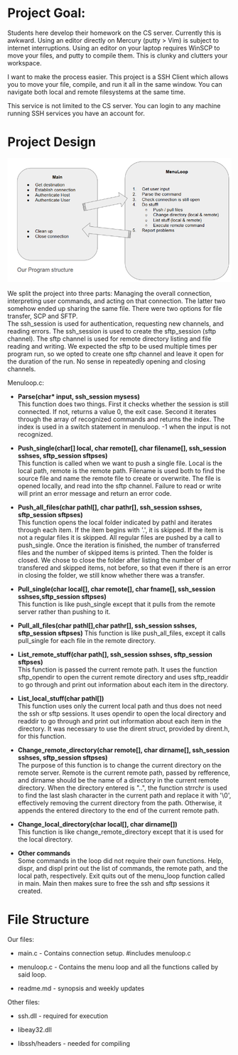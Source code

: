 # Project Goal:

Students here develop their homework on the CS server.  Currently this is awkward.  Using an editor directly on Mercury (putty > Vim) is subject to internet interruptions.  Using an editor on your laptop requires WinSCP to move your files, and putty to compile them.  This is clunky and clutters your workspace.

I want to make the process easier.  This project is a SSH Client which allows you to move your file, compile, and run it all in the same window.  You can navigate both local and remote filesystems at the same time.

This service is not limited to the CS server.  You can login to any machine running SSH services you have an account for.

# Project Design

![](https://github.com/uml-dc2-2016-spring/SSHProject/blob/master/project-flow.png?raw=true)

We split the project into three parts:  Managing the overall connection, interpreting user commands, and acting on that connection.  The latter two somehow ended up sharing the same file.
There were two options for file transfer, SCP and SFTP.  
The ssh_session is used for authentication, requesting new channels, and reading errors.  The ssh_session is used to create the sftp_session (sftp channel).  The sftp channel is used for remote directory listing and file reading and writing.  We expected the sftp to be used multiple times per program run, so we opted to create one sftp channel and leave it open for the duration of the run.  No sense in repeatedly opening and closing channels.

Menuloop.c:

- __Parse(char* input, ssh_session mysess)__  
    This function does two things.  First it checks whether the session is still connected.  If not, returns a value 0, the exit case.
    Second it iterates through the array of recognized commands and returns the index.  The index is used in a switch statement in menuloop.  -1 when the input is not recognized.

- __Push_single(char[] local, char remote[], char filename[], ssh_session sshses, sftp_session sftpses)__  
    This function is called when we want to push a single file.  Local is the local path, remote is the remote path.  Filename is used both to find the source file and name the remote file to create or overwrite.  The file is opened locally, and read into the sftp channel.  Failure to read or write will print an error message and return an error code.

- __Push_all_files(char pathl[], char pathr[], ssh_session sshses, sftp_session sftpses)__  
    This function opens the local folder indicated by pathl and iterates through each item.  If the item begins with '.', it is skipped.
    If the item is not a regular files it is skipped.  All regular files are pushed by a call to push_single.  Once the iteration is finished, the number of transferred files and the number of skipped items is printed.  Then the folder is closed.  We chose to close the folder after listing the number of transfered and skipped items, not before, so that even if there is an error in closing the folder, we still know whether there was a transfer.

- __Pull_single(char local[], char remote[], char fname[], ssh_session sshses,sftp_session sftpses)__  
    This function is like push_single except that it pulls from the remote server rather than pushing to it. 

- __Pull_all_files(char pathl[],char pathr[], ssh_session sshses, sftp_session sftpses)__ 
    This function is like push_all_files, except it calls pull_single for each file in the remote directory.

- __List_remote_stuff(char path[], ssh_session sshses, sftp_session sftpses)__  
    This function is passed the current remote path. It uses the function sftp_opendir to open the current remote directory and uses sftp_readdir to go through and print out information about each item in the directory. 

- __List_local_stuff(char pathl[])__  
    This function uses only the current local path and thus does not need the ssh or sftp sessions. It uses opendir to open the local directory and readdir to go through and print out information about each item in the directory. It was necessary to use the dirent struct, provided by dirent.h, for this function.

- __Change_remote_directory(char remote[], char dirname[], ssh_session sshses, sftp_session sftpses)__  
    The purpose of this function is to change the current directory on the remote server. Remote is the current remote path, passed by refference, and dirname should be the name of a directory in the current remote directory. When the directory entered is "..", the function strrchr is used to find the last slash character in the current path and replace it with '\0', effectively removing the current directory from the path. Otherwise, it appends the entered directory to the end of the current remote path. 

- __Change_local_directory(char local[], char dirname[])__  
    This function is like change_remote_directory except that it is used for the local directory. 

- __Other commands__  
    Some commands in the loop did not require their own functions. Help, dispr, and displ print out the list of commands, the remote path, and the local path, respectively. Exit quits out of the menu_loop function called in main. Main then makes sure to free the ssh and sftp sessions it created.

# File Structure

Our files:

- main.c - Contains connection setup.  #includes menuloop.c

- menuloop.c - Contains the menu loop and all the functions called by said loop.

- readme.md - synopsis and weekly updates

Other files:

- ssh.dll - required for execution

- libeay32.dll

- libssh/headers - needed for compiling

